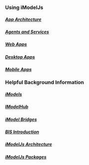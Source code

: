 ### Using iModelJs
##### [App Architecture](./App.md)
##### [Agents and Services](./App.md#agents-and-services)
##### [Web Apps](./App.md#web-apps)
##### [Desktop Apps](./App.md#desktop-apps)
##### [Mobile Apps](./App.md#mobile-apps)

### Helpful Background Information
##### [iModels](./iModels)
##### [IModelHub](./IModelHub)
##### [iModel Bridges](./IModelBridges)
##### [BIS Introduction](../bis/intro/introduction)
##### [iModelJs Architecture](./SoftwareArchitecture.md)
##### [iModelJs Packages](./index.md#imodeljs-organization)
